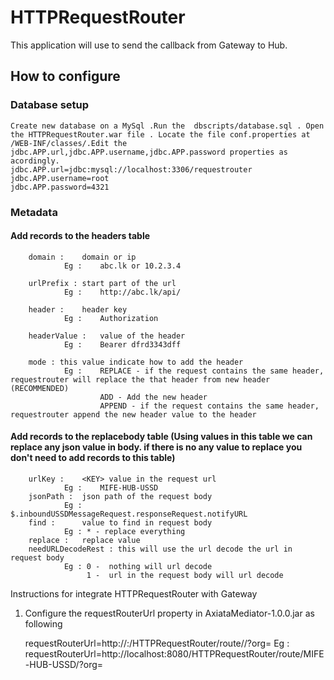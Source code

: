 
# HTTPRequestRouter
This application will use to send the callback from Gateway to Hub.

## How to configure
### Database setup
	Create new database on a MySql .Run the  dbscripts/database.sql . Open the HTTPRequestRouter.war file . Locate the file conf.properties at /WEB-INF/classes/.Edit the jdbc.APP.url,jdbc.APP.username,jdbc.APP.password properties as acordingly.
	jdbc.APP.url=jdbc:mysql://localhost:3306/requestrouter
	jdbc.APP.username=root
	jdbc.APP.password=4321

### Metadata
####	Add records to the headers table

		domain : 	domain or ip 
				Eg :	abc.lk or 10.2.3.4

		urlPrefix :	start part of the url 
				Eg :	http://abc.lk/api/

		header :	header key
				Eg :	Authorization

		headerValue :	value of the header
				Eg :	Bearer dfrd3343dff

		mode : this value indicate how to add the header
				Eg :	REPLACE - if the request contains the same header, requestrouter will replace the that header from new header (RECOMMENDED)
						ADD - Add the new header 
						APPEND - if the request contains the same header, requestrouter append the new header value to the header

####	Add records to the replacebody table (Using values in this table we can replace any json value in body. if there is no any value to replace you don't need to add records to this table)

		urlKey :	<KEY> value in the request url
				Eg :	MIFE-HUB-USSD
		jsonPath :	json path of the request body
				Eg : 	$.inboundUSSDMessageRequest.responseRequest.notifyURL
		find : 		value to find in request body 
				Eg : * - replace everything				     
		replace :	replace value 
		needURLDecodeRest : this will use the url decode the url in request body
				Eg : 0 -  nothing will url decode
					 1 -  url in the request body will url decode



Instructions for integrate HTTPRequestRouter with Gateway

1. Configure the requestRouterUrl property in AxiataMediator-1.0.0.jar as following

	requestRouterUrl=http://<HOST>:<PORT>/HTTPRequestRouter/route/<KEY>/?org=
		Eg : requestRouterUrl=http://localhost:8080/HTTPRequestRouter/route/MIFE-HUB-USSD/?org=


